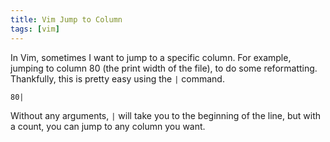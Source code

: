 ```yaml
---
title: Vim Jump to Column
tags: [vim]
---
```


In Vim, sometimes I want to jump to a specific column. For example, jumping to
column 80 (the print width of the file), to do some reformatting. Thankfully,
this is pretty easy using the `|` command.

```vim
80|
```

Without any arguments, `|` will take you to the beginning of the line, but with
a count, you can jump to any column you want.
